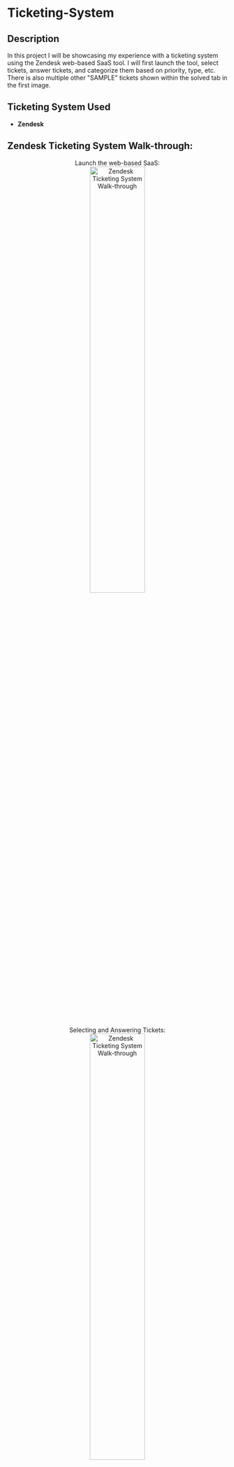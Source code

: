 <h1>Ticketing-System</h1>

<h2>Description</h2>
In this project I will be showcasing my experience with a ticketing system using the Zendesk web-based SaaS tool. I will first launch the tool, select tickets, answer tickets, and categorize them based on priority, type, etc. There is also multiple other "SAMPLE" tickets shown within the solved tab in the first image.
<br />

<h2>Ticketing System Used</h2>

- <b>Zendesk</b> 

<h2>Zendesk Ticketing System Walk-through:</h2>

<p align="center">
Launch the web-based SaaS: <br/>
<img src="https://i.imgur.com/lS9ecqC.png" height="50%" width="50%" alt="Zendesk Ticketing System Walk-through"/>
<br />
<br />
Selecting and Answering Tickets:  <br/>
<img src="https://i.imgur.com/rKKywTq.png" height="50%" width="50%" alt="Zendesk Ticketing System Walk-through"/>
<br />
<br />
Selecting The Ticket As Pending / In Progress: <br/>
<img src="https://i.imgur.com/qa1TDOy.png" height="50%" width="50%" alt="Zendesk Ticketing System Walk-through"/>
<br />

<br />
More Ticket Examples: <br/>
<img src="https://i.imgur.com/YAZ5Mnr.png" height="50%" width="50%" alt="Zendesk Ticketing System Walk-through"/>
<br />
 
<br />
Selecting the Priority of The Ticket:  <br/>
<img src="https://i.imgur.com/IglEIVi.png" height="50%" width="50%" alt="Zendesk Ticketing System Walk-through"/>
<br />
<br />
Selecting the Type of Ticket  <br/>
<img src="https://i.imgur.com/H7ocExw.png" height="50%" width="50%" alt="Zendesk Ticketing System Walk-through"/>
<br />
<br />

<!--
 ```diff
- text in red
+ text in green
! text in orange
# text in gray
@@ text in purple (and bold)@@
```
--!>
